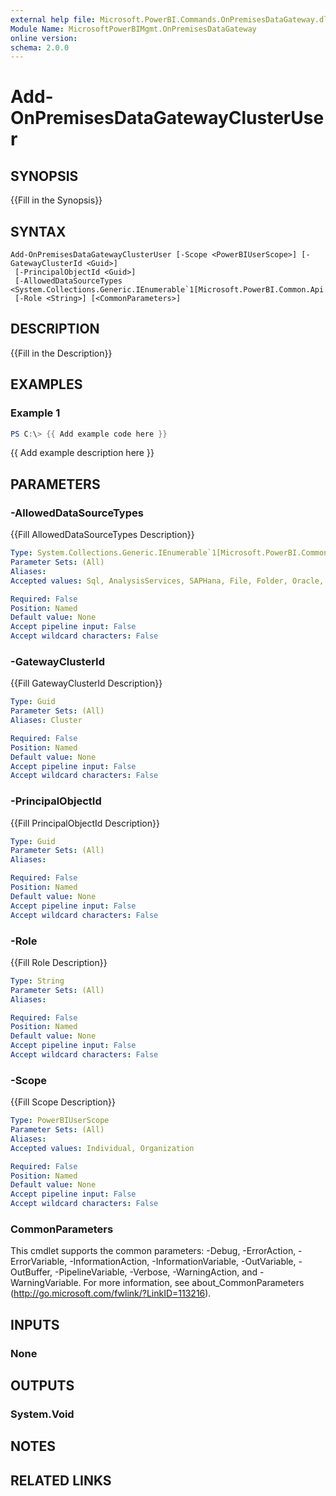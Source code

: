 ```yaml
---
external help file: Microsoft.PowerBI.Commands.OnPremisesDataGateway.dll-Help.xml
Module Name: MicrosoftPowerBIMgmt.OnPremisesDataGateway
online version:
schema: 2.0.0
---
```


# Add-OnPremisesDataGatewayClusterUser

## SYNOPSIS
{{Fill in the Synopsis}}

## SYNTAX

```
Add-OnPremisesDataGatewayClusterUser [-Scope <PowerBIUserScope>] [-GatewayClusterId <Guid>]
 [-PrincipalObjectId <Guid>]
 [-AllowedDataSourceTypes <System.Collections.Generic.IEnumerable`1[Microsoft.PowerBI.Common.Api.Gateways.Entities.DatasourceType]>]
 [-Role <String>] [<CommonParameters>]
```

## DESCRIPTION
{{Fill in the Description}}

## EXAMPLES

### Example 1
```powershell
PS C:\> {{ Add example code here }}
```

{{ Add example description here }}

## PARAMETERS

### -AllowedDataSourceTypes
{{Fill AllowedDataSourceTypes Description}}

```yaml
Type: System.Collections.Generic.IEnumerable`1[Microsoft.PowerBI.Common.Api.Gateways.Entities.DatasourceType]
Parameter Sets: (All)
Aliases:
Accepted values: Sql, AnalysisServices, SAPHana, File, Folder, Oracle, Teradata, SharePointList, Web, OData, DB2, MySql, PostgreSql, Sybase, Extension, SAPBW, AzureTables, AzureBlobs, Informix, ODBC, Excel, SharePoint, PubNub, MQ, BizTalk, GoogleAnalytics, CustomHttpApi, Exchange, Facebook, HDInsight, AzureMarketplace, ActiveDirectory, Hdfs, SharePointDocLib, PowerQueryMashup, OleDb, AdoDotNet, R, LOB, Salesforce, CustomConnector, SAPBWMessageServer, AdobeAnalytics, Essbase, Unknown

Required: False
Position: Named
Default value: None
Accept pipeline input: False
Accept wildcard characters: False
```

### -GatewayClusterId
{{Fill GatewayClusterId Description}}

```yaml
Type: Guid
Parameter Sets: (All)
Aliases: Cluster

Required: False
Position: Named
Default value: None
Accept pipeline input: False
Accept wildcard characters: False
```

### -PrincipalObjectId
{{Fill PrincipalObjectId Description}}

```yaml
Type: Guid
Parameter Sets: (All)
Aliases:

Required: False
Position: Named
Default value: None
Accept pipeline input: False
Accept wildcard characters: False
```

### -Role
{{Fill Role Description}}

```yaml
Type: String
Parameter Sets: (All)
Aliases:

Required: False
Position: Named
Default value: None
Accept pipeline input: False
Accept wildcard characters: False
```

### -Scope
{{Fill Scope Description}}

```yaml
Type: PowerBIUserScope
Parameter Sets: (All)
Aliases:
Accepted values: Individual, Organization

Required: False
Position: Named
Default value: None
Accept pipeline input: False
Accept wildcard characters: False
```

### CommonParameters
This cmdlet supports the common parameters: -Debug, -ErrorAction, -ErrorVariable, -InformationAction, -InformationVariable, -OutVariable, -OutBuffer, -PipelineVariable, -Verbose, -WarningAction, and -WarningVariable. For more information, see about_CommonParameters (http://go.microsoft.com/fwlink/?LinkID=113216).

## INPUTS

### None

## OUTPUTS

### System.Void

## NOTES

## RELATED LINKS
